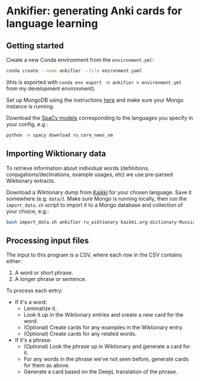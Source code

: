 # Ankifier: generating Anki cards for language learning

## Getting started 

Create a new Conda environment from the `environment.yml`:
```bash
conda create --name ankifier --file enironment.yaml
```
(this is exported with `conda env export -n ankifier > environment.yml` from my development environment). 

Set up MongoDB using the instructions [here](https://www.mongodb.com/docs/manual/administration/install-community/) and make sure your Mongo instance is running.

Download the [SpaCy models](https://spacy.io/models) corresponding to the languages you specify in your config, e.g.:
```bash
python -m spacy download ru_core_news_sm
```

## Importing Wiktionary data 
To retrieve information about individual words (definitions, conjugations/declinations, example usages, etc) we use pre-parsed Wiktionary extracts. 

Download a Wiktionary dump from [Kaikki](https://kaikki.org/dictionary/) for your chosen language. Save it somewhere (e.g. `data/`). Make sure Mongo is running locally, then run the `import_data.sh` script to import it to a Mongo database and collection of your choice, e.g.: 

```bash
bash import_data.sh ankifier ru_wiktionary kaikki.org-dictionary-Russian.json
```

## Processing input files
The input to this program is a CSV, where each row in the CSV contains either:
1. A word or short phrase. 
2. A longer phrase or sentence. 

To process each entry:
- If it's a word:
    - Lemmatize it.
    - Look it up in the Wiktionary entries and create a new card for the word. 
    - (Optional) Create cards for any examples in the Wiktionary entry.
    - (Optional) Create cards for any related words.
- If it's a phrase:
    - (Optional) Look the phrase up in Wiktionary and generate a card for it.
    - For any words in the phrase we've not seen before, generate cards for them as above. 
    - Generate a card based on the DeepL translation of the phrase.